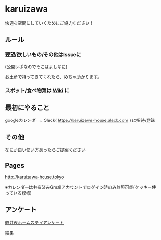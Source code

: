 # karuizawa

快適な空間にしていくためにご協力ください！

## ルール
### 要望/欲しいもの/その他はIssueに
(公開レポなのでそこはよしなに)

お土産で持ってきてくれたら、めちゃ助かります。

### スポット/食べ物類は [Wiki](https://github.com/adamist521/karuizawa_keikaku/wiki) に

## 最初にやること
googleカレンダー、Slack( https://karuizawa-house.slack.com ) に招待/登録

## その他
なにか良い使い方あったらご提案ください

## Pages
http://karuizawa-house.tokyo

※カレンダーは共有済みGmailアカウントでログイン時のみ参照可能(クッキー使っている模様)

## アンケート
[軽井沢ホームステイアンケート](https://goo.gl/forms/h9U5QbBLNRqAonrB2)

[結果](https://docs.google.com/spreadsheets/d/14yeFgKz87HwWKnHQ5i7FcRjO23RYMJltcKvhxSrtvX8/edit?usp=sharing)
